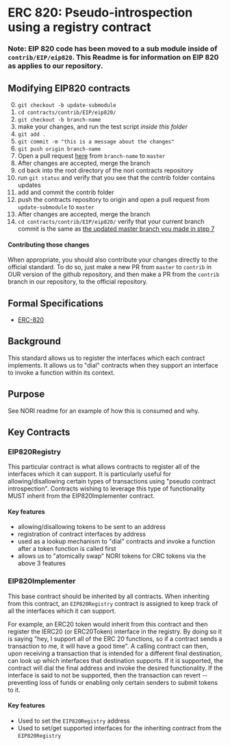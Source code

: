 # ERC 820: Pseudo-introspection using a registry contract

### Note: EIP 820 code has been moved to a sub module inside of `contrib/EIP/eip820`. This Readme is for information on EIP 820 as applies to our repository.

## Modifying EIP820 contracts

0.  `git checkout -b update-submodule`
1.  `cd contracts/contrib/EIP/eip820/`
1.  `git checkout -b branch-name`
1.  make your changes, and run the test script _inside this folder_
1.  `git add .`
1.  `git commit -m "this is a message about the changes"`
1.  `git push origin branch-name`
1.  Open a pull request [here](https://github.com/nori-dot-eco/eip820) from `branch-name` to `master`
1.  After changes are accepted, merge the branch
1.  cd back into the root directory of the nori contracts repository
1.  run `git status` and verify that you see that the contrib folder contains updates
1.  add and commit the contrib folder
1.  push the contracts repository to origin and open a pull request from `update-submodule` to `master`
1.  After changes are accepted, merge the branch
1.  `cd contracts/contrib/EIP/eip820/` verify that your current branch commit is the same as [the updated master branch you made in step 7](https://github.com/nori-dot-eco/eip820)

#### Contributing those changes

When appropriate, you should also contribute your changes directly to the official standard. To do so, just make a new PR from `master` to `contrib` in OUR version of the github repository, and then make a PR from the `contrib` branch in our repository, to the official repository.

## Formal Specifications

- [ERC-820](https://github.com/ethereum/EIPs/issues/820)

## Background

This standard allows us to register the interfaces which each contract implements. It allows us to "dial" contracts when they support an interface to invoke a function within its context.

## Purpose

See NORI readme for an example of how this is consumed and why.

## Key Contracts

### EIP820Registry

This particular contract is what allows contracts to register all of the interfaces which it can support. It is particularly useful for allowing/disallowing certain types of transactions using "pseudo contract introspection". Contracts wishing to leverage this type of functionality MUST inherit from the EIP820Implementer contract.

#### Key features

- allowing/disallowing tokens to be sent to an address
- registration of contract interfaces by address
- used as a lookup mechanism to "dial" contracts and invoke a function after a token function is called first
- allows us to "atomically swap" NORI tokens for CRC tokens via the above 3 features

### EIP820Implementer

This base contract should be inherited by all contracts. When inheriting from this contract, an `EIP820Registry` contract is assigned to keep track of all the interfaces which it can support.

For example, an ERC20 token would inherit from this contract and then register the IERC20 (or ERC20Token) interface in the registry. By doing so it is saying "hey, I support all of the ERC 20 functions, so if a contract sends a transaction to me, it will have a good time". A calling contract can then, upon receiving a transaction that is intended for a different final destination, can look up which interfaces that destination supports. If it is supported, the contract will dial the final address and invoke the desired functionality. If the interface is said to not be supported, then the transaction can revert -- preventing loss of funds or enabling only certain senders to submit tokens to it.

#### Key features

- Used to set the `EIP820Registry` address
- Used to set/get supported interfaces for the inheriting contract from the `EIP820Registry`

